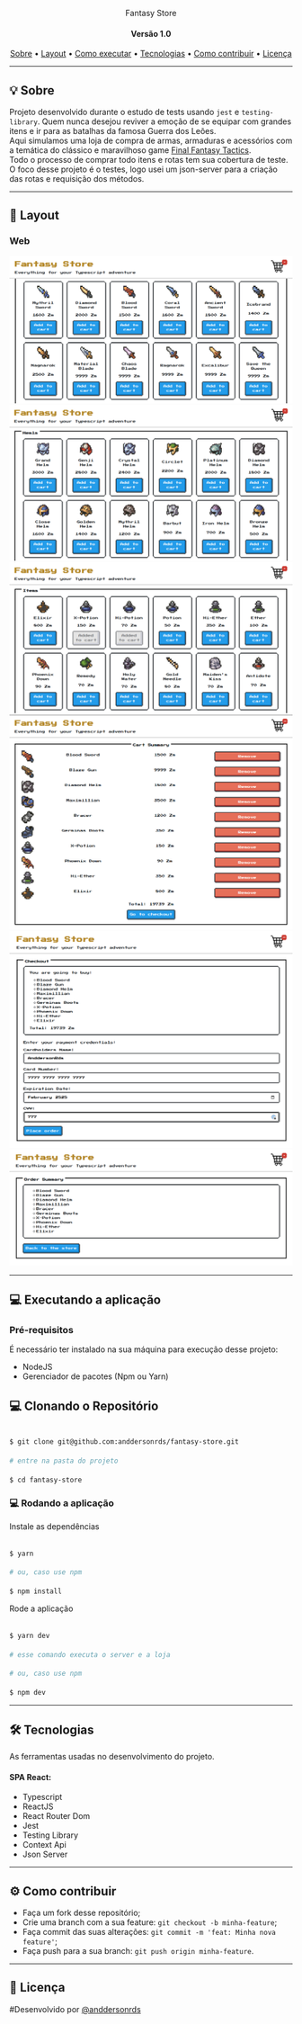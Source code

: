 <p align="center">Fantasy Store</p>
<h4 align="center">Versão 1.0</h4>

<p align="center">
 <a href="#-sobre">Sobre</a> •
 <a href="#-layout">Layout</a> •
 <a href="#-executando-a-aplicação">Como executar</a> •
 <a href="#tecnologias">Tecnologias</a> •
 <a href="#como-contribuir">Como contribuir</a> •
 <a href="#-licença">Licença</a>
</p>

---

## 💡 Sobre

Projeto desenvolvido durante o estudo de tests usando `jest` e `testing-library`. Quem nunca desejou reviver a emoção de se equipar com grandes itens e ir para as batalhas da famosa Guerra dos Leões. <br>
Aqui simulamos uma loja de compra de armas, armaduras e acessórios com a temática do clássico e maravilhoso game [Final Fantasy Tactics](http://dlgames.square-enix.com/fft/en/).<br>
Todo o processo de comprar todo itens e rotas tem sua cobertura de teste. <br>
O foco desse projeto é o testes, logo usei um json-server para a criação das rotas e requisição dos métodos.

---

## 🎨 Layout


### Web

<p align="center">
  <img alt="TMDB Movies" title="TMDB Movies" src="./.github/1-weapons.png">
  <img alt="TMDB Movies" title="TMDB Movies" src="./.github/2-helms.png">
  <img alt="TMDB Movies" title="TMDB Movies" src="./.github/3-items.png">
  <img alt="TMDB Movies" title="TMDB Movies" src="./.github/4-cart-items.png">
  <img alt="TMDB Movies" title="TMDB Movies" src="./.github/5-checkout.png">
  <img alt="TMDB Movies" title="TMDB Movies" src="./.github/6-order.png">
</p>

---

## 💻 Executando a aplicação

### Pré-requisitos

É necessário ter instalado na sua máquina para execução desse projeto:
- NodeJS
- Gerenciador de pacotes (Npm ou Yarn)

## 💻 Clonando o Repositório

```bash

$ git clone git@github.com:anddersonrds/fantasy-store.git

# entre na pasta do projeto

$ cd fantasy-store

```
### 💻 Rodando a aplicação

Instale as dependências

```bash

$ yarn

# ou, caso use npm

$ npm install

```

Rode a aplicação

```bash

$ yarn dev

# esse comando executa o server e a loja

# ou, caso use npm

$ npm dev

```

---

<h2 id="tecnologias"> 🛠️ Tecnologias </h2>

As ferramentas usadas no desenvolvimento do projeto.

#### SPA React:
- Typescript
- ReactJS
- React Router Dom
- Jest
- Testing Library
- Context Api
- Json Server

---

<h2 id="como-contribuir"> ⚙️ Como contribuir </h2>

- Faça um fork desse repositório;
- Crie uma branch com a sua feature: `git checkout -b minha-feature`;
- Faça commit das suas alterações: `git commit -m 'feat: Minha nova feature'`;
- Faça push para a sua branch: `git push origin minha-feature`.

---

## 📝 Licença

#Desenvolvido por [@anddersonrds](https://github.com/anddersonrds)
